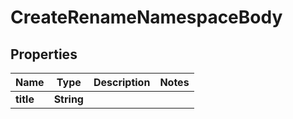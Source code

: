 # CreateRenameNamespaceBody

## Properties
Name | Type | Description | Notes
------------ | ------------- | ------------- | -------------
**title** | **String** |  | 
